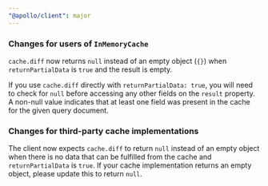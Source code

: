 ```yaml
---
"@apollo/client": major
---
```


### Changes for users of `InMemoryCache`

`cache.diff` now returns `null` instead of an empty object (`{}`) when `returnPartialData` is `true` and the result is empty.

If you use `cache.diff` directly with `returnPartialData: true`, you will need to check for `null` before accessing any other fields on the `result` property. A non-null value indicates that at least one field was present in the cache for the given query document.

### Changes for third-party cache implementations

The client now expects `cache.diff` to return `null` instead of an empty object when there is no data that can be fulfilled from the cache and `returnPartialData` is `true`. If your cache implementation returns an empty object, please update this to return `null`.

